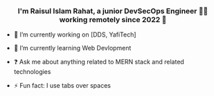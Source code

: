 ### <div align="center">I'm Raisul Islam Rahat, a junior DevSecOps Engineer 👨‍💻 working remotely since 2022 🚀</div>  
  

- 🔭 I’m currently working on [DDS, YafiTech]  
  

- 🌱 I’m currently learning Web Devlopment  
  

- ❓ Ask me about anything related to MERN stack and related technologies  
  

- ⚡ Fun fact: I use tabs over spaces  
  

<br/>

